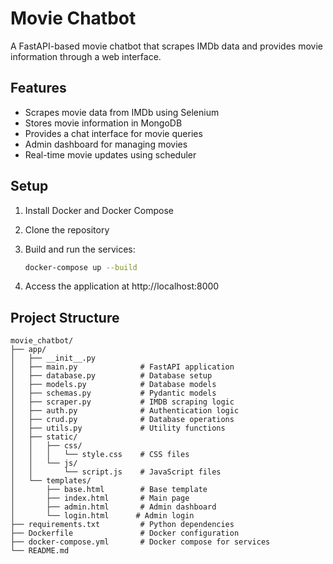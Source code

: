 # Movie Chatbot

A FastAPI-based movie chatbot that scrapes IMDb data and provides movie information through a web interface.

## Features

- Scrapes movie data from IMDb using Selenium
- Stores movie information in MongoDB
- Provides a chat interface for movie queries
- Admin dashboard for managing movies
- Real-time movie updates using scheduler

## Setup

1. Install Docker and Docker Compose
2. Clone the repository
3. Build and run the services:
   ```bash
   docker-compose up --build
   ```

4. Access the application at http://localhost:8000

## Project Structure

```
movie_chatbot/
├── app/
│   ├── __init__.py
│   ├── main.py              # FastAPI application
│   ├── database.py          # Database setup
│   ├── models.py            # Database models
│   ├── schemas.py           # Pydantic models
│   ├── scraper.py           # IMDB scraping logic
│   ├── auth.py              # Authentication logic
│   ├── crud.py              # Database operations
│   ├── utils.py             # Utility functions
│   ├── static/
│   │   ├── css/
│   │   │   └── style.css    # CSS files
│   │   └── js/
│   │       └── script.js    # JavaScript files
│   └── templates/
│       ├── base.html        # Base template
│       ├── index.html       # Main page
│       ├── admin.html       # Admin dashboard
│       └── login.html      # Admin login
├── requirements.txt         # Python dependencies
├── Dockerfile               # Docker configuration
├── docker-compose.yml       # Docker compose for services
└── README.md
```
